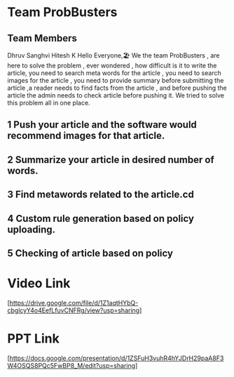 ﻿# Team ProbBusters

## Team Members

Dhruv Sanghvi
Hitesh K
Hello Everyone,🏖️
We the team ProbBusters , are here to solve the problem , ever wondered , how difficult is it to write the article, you need to search meta words for the article , you need to search images for the article , you need to provide summary before submitting the article ,a reader needs to find facts from the article , and before pushing the article the admin needs to check article before pushing it. We tried to solve this problem all in one place.

## 1 Push your article and the software would recommend images for that article.

## 2 Summarize your article in desired number of words.

## 3 Find metawords related to the article.cd

## 4 Custom rule generation based on policy uploading.

## 5 Checking of article based on policy

# Video Link

[https://drive.google.com/file/d/1Z1aqtHYbQ-cbglcyY4o4EefLfuvCNFRg/view?usp=sharing]

# PPT Link
[https://docs.google.com/presentation/d/1ZSFuH3vuhR4hYJDrH29paA8F3W4OSQS8PQc5FwBP8_M/edit?usp=sharing]
